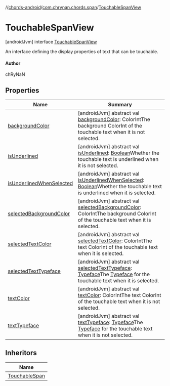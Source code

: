 //[chords-android](../../../index.md)/[com.chrynan.chords.span](../index.md)/[TouchableSpanView](index.md)



# TouchableSpanView  
 [androidJvm] interface [TouchableSpanView](index.md)

An interface defining the display properties of text that can be touchable.



#### Author  


chRyNaN

   


## Properties  
  
|  Name |  Summary | 
|---|---|
| <a name="com.chrynan.chords.span/TouchableSpanView/backgroundColor/#/PointingToDeclaration/"></a>[backgroundColor](background-color.md)| <a name="com.chrynan.chords.span/TouchableSpanView/backgroundColor/#/PointingToDeclaration/"></a> [androidJvm] abstract val [backgroundColor](background-color.md): ColorIntThe background ColorInt of the touchable text when it is not selected.   <br>|
| <a name="com.chrynan.chords.span/TouchableSpanView/isUnderlined/#/PointingToDeclaration/"></a>[isUnderlined](is-underlined.md)| <a name="com.chrynan.chords.span/TouchableSpanView/isUnderlined/#/PointingToDeclaration/"></a> [androidJvm] abstract val [isUnderlined](is-underlined.md): [Boolean](https://kotlinlang.org/api/latest/jvm/stdlib/kotlin/-boolean/index.html)Whether the touchable text is underlined when it is not selected.   <br>|
| <a name="com.chrynan.chords.span/TouchableSpanView/isUnderlinedWhenSelected/#/PointingToDeclaration/"></a>[isUnderlinedWhenSelected](is-underlined-when-selected.md)| <a name="com.chrynan.chords.span/TouchableSpanView/isUnderlinedWhenSelected/#/PointingToDeclaration/"></a> [androidJvm] abstract val [isUnderlinedWhenSelected](is-underlined-when-selected.md): [Boolean](https://kotlinlang.org/api/latest/jvm/stdlib/kotlin/-boolean/index.html)Whether the touchable text is underlined when it is selected.   <br>|
| <a name="com.chrynan.chords.span/TouchableSpanView/selectedBackgroundColor/#/PointingToDeclaration/"></a>[selectedBackgroundColor](selected-background-color.md)| <a name="com.chrynan.chords.span/TouchableSpanView/selectedBackgroundColor/#/PointingToDeclaration/"></a> [androidJvm] abstract val [selectedBackgroundColor](selected-background-color.md): ColorIntThe background ColorInt of the touchable text when it is selected.   <br>|
| <a name="com.chrynan.chords.span/TouchableSpanView/selectedTextColor/#/PointingToDeclaration/"></a>[selectedTextColor](selected-text-color.md)| <a name="com.chrynan.chords.span/TouchableSpanView/selectedTextColor/#/PointingToDeclaration/"></a> [androidJvm] abstract val [selectedTextColor](selected-text-color.md): ColorIntThe text ColorInt of the touchable text when it is selected.   <br>|
| <a name="com.chrynan.chords.span/TouchableSpanView/selectedTextTypeface/#/PointingToDeclaration/"></a>[selectedTextTypeface](selected-text-typeface.md)| <a name="com.chrynan.chords.span/TouchableSpanView/selectedTextTypeface/#/PointingToDeclaration/"></a> [androidJvm] abstract val [selectedTextTypeface](selected-text-typeface.md): [Typeface](https://developer.android.com/reference/kotlin/android/graphics/Typeface.html)The [Typeface](https://developer.android.com/reference/kotlin/android/graphics/Typeface.html) for the touchable text when it is selected.   <br>|
| <a name="com.chrynan.chords.span/TouchableSpanView/textColor/#/PointingToDeclaration/"></a>[textColor](text-color.md)| <a name="com.chrynan.chords.span/TouchableSpanView/textColor/#/PointingToDeclaration/"></a> [androidJvm] abstract val [textColor](text-color.md): ColorIntThe text ColorInt of the touchable text when it is not selected.   <br>|
| <a name="com.chrynan.chords.span/TouchableSpanView/textTypeface/#/PointingToDeclaration/"></a>[textTypeface](text-typeface.md)| <a name="com.chrynan.chords.span/TouchableSpanView/textTypeface/#/PointingToDeclaration/"></a> [androidJvm] abstract val [textTypeface](text-typeface.md): [Typeface](https://developer.android.com/reference/kotlin/android/graphics/Typeface.html)The [Typeface](https://developer.android.com/reference/kotlin/android/graphics/Typeface.html) for the touchable text when it is not selected.   <br>|


## Inheritors  
  
|  Name | 
|---|
| <a name="com.chrynan.chords.span/TouchableSpan///PointingToDeclaration/"></a>[TouchableSpan](../-touchable-span/index.md)|

